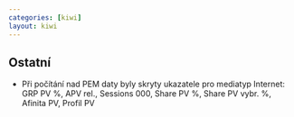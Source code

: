 ```yaml
---
categories: [kiwi]
layout: kiwi
---
```

## Ostatní
<ul><li>Při počítání nad PEM daty byly skryty ukazatele pro mediatyp Internet: GRP PV %, APV rel., Sessions 000, Share PV %, Share PV vybr. %, Afinita PV, Profil PV</li></ul>
